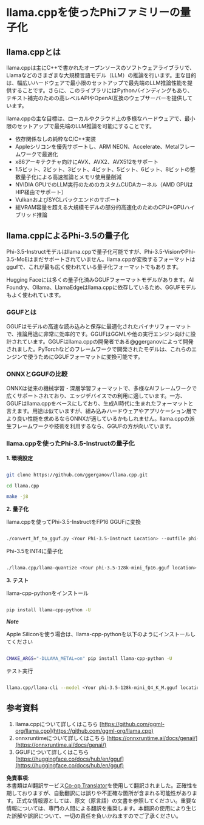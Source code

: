 <!--
CO_OP_TRANSLATOR_METADATA:
{
  "original_hash": "462bddc47427d8785f3c9fd817b346fe",
  "translation_date": "2025-05-08T06:11:05+00:00",
  "source_file": "md/01.Introduction/04/UsingLlamacppQuantifyingPhi.md",
  "language_code": "ja"
}
-->
# **llama.cppを使ったPhiファミリーの量子化**

## **llama.cppとは**

llama.cppは主にC++で書かれたオープンソースのソフトウェアライブラリで、Llamaなどのさまざまな大規模言語モデル（LLM）の推論を行います。主な目的は、幅広いハードウェアで最小限のセットアップで最先端のLLM推論性能を提供することです。さらに、このライブラリにはPythonバインディングもあり、テキスト補完のための高レベルAPIやOpenAI互換のウェブサーバーを提供しています。

llama.cppの主な目標は、ローカルやクラウド上の多様なハードウェアで、最小限のセットアップで最先端のLLM推論を可能にすることです。

- 依存関係なしの純粋なC/C++実装
- Appleシリコンを優先サポートし、ARM NEON、Accelerate、Metalフレームワークで最適化
- x86アーキテクチャ向けにAVX、AVX2、AVX512をサポート
- 1.5ビット、2ビット、3ビット、4ビット、5ビット、6ビット、8ビットの整数量子化による高速推論とメモリ使用量削減
- NVIDIA GPUでのLLM実行のためのカスタムCUDAカーネル（AMD GPUはHIP経由でサポート）
- VulkanおよびSYCLバックエンドのサポート
- 総VRAM容量を超える大規模モデルの部分的高速化のためのCPU+GPUハイブリッド推論

## **llama.cppによるPhi-3.5の量子化**

Phi-3.5-Instructモデルはllama.cppで量子化可能ですが、Phi-3.5-VisionやPhi-3.5-MoEはまだサポートされていません。llama.cppが変換するフォーマットはggufで、これが最も広く使われている量子化フォーマットでもあります。

Hugging Faceには多くの量子化済みGGUFフォーマットモデルがあります。AI Foundry、Ollama、LlamaEdgeはllama.cppに依存しているため、GGUFモデルもよく使われています。

### **GGUFとは**

GGUFはモデルの高速な読み込みと保存に最適化されたバイナリフォーマットで、推論用途に非常に効率的です。GGUFはGGMLや他の実行エンジン向けに設計されています。GGUFはllama.cppの開発者である@ggerganovによって開発されました。PyTorchなどのフレームワークで開発されたモデルは、これらのエンジンで使うためにGGUFフォーマットに変換可能です。

### **ONNXとGGUFの比較**

ONNXは従来の機械学習・深層学習フォーマットで、多様なAIフレームワークで広くサポートされており、エッジデバイスでの利用に適しています。一方、GGUFはllama.cppをベースにしており、生成AI時代に生まれたフォーマットと言えます。用途は似ていますが、組み込みハードウェアやアプリケーション層でより良い性能を求めるならONNXが適しているかもしれません。llama.cppの派生フレームワークや技術を利用するなら、GGUFの方が向いています。

### **llama.cppを使ったPhi-3.5-Instructの量子化**

**1. 環境設定**


```bash

git clone https://github.com/ggerganov/llama.cpp.git

cd llama.cpp

make -j8

```


**2. 量子化**

llama.cppを使ってPhi-3.5-InstructをFP16 GGUFに変換


```bash

./convert_hf_to_gguf.py <Your Phi-3.5-Instruct Location> --outfile phi-3.5-128k-mini_fp16.gguf

```

Phi-3.5をINT4に量子化


```bash

./llama.cpp/llama-quantize <Your phi-3.5-128k-mini_fp16.gguf location> ./gguf/phi-3.5-128k-mini_Q4_K_M.gguf Q4_K_M

```


**3. テスト**

llama-cpp-pythonをインストール


```bash

pip install llama-cpp-python -U

```

***Note*** 

Apple Siliconを使う場合は、llama-cpp-pythonを以下のようにインストールしてください


```bash

CMAKE_ARGS="-DLLAMA_METAL=on" pip install llama-cpp-python -U

```

テスト実行


```bash

llama.cpp/llama-cli --model <Your phi-3.5-128k-mini_Q4_K_M.gguf location> --prompt "<|user|>\nCan you introduce .NET<|end|>\n<|assistant|>\n"  --gpu-layers 10

```



## **参考資料**

1. llama.cppについて詳しくはこちら [https://github.com/ggml-org/llama.cpp](https://github.com/ggml-org/llama.cpp)
2. onnxruntimeについて詳しくはこちら [https://onnxruntime.ai/docs/genai/](https://onnxruntime.ai/docs/genai/)
3. GGUFについて詳しくはこちら [https://huggingface.co/docs/hub/en/gguf](https://huggingface.co/docs/hub/en/gguf)

**免責事項**:  
本書類はAI翻訳サービス[Co-op Translator](https://github.com/Azure/co-op-translator)を使用して翻訳されました。正確性を期しておりますが、自動翻訳には誤りや不正確な箇所が含まれる可能性があります。正式な情報源としては、原文（原言語）の文書を参照してください。重要な情報については、専門の人間による翻訳を推奨します。本翻訳の使用により生じた誤解や誤訳について、一切の責任を負いかねますのでご了承ください。